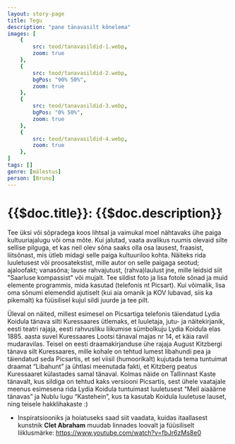 ```yaml
---
layout: story-page
title: Tegu
description: "pane tänavasilt kõnelema"
images: [
    {
        src: teod/tanavasildid-1.webp,
        zoom: true
    },
    {
        src: teod/tanavasildid-2.webp,
        bgPos: "90% 50%",
        zoom: true
    },
    {
        src: teod/tanavasildid-3.webp,
        bgPos: "0% 50%",
        zoom: true
    },
    {
        src: teod/tanavasildid-4.webp,
        zoom: true
    },
]
tags: []
genre: [mälestus]
person: [Bruno]
---
```


# {{$doc.title}}: {{$doc.description}}

Tee üksi või sõpradega koos lihtsal ja vaimukal moel nähtavaks ühe paiga kultuuriajalugu või oma mõte. Kui jalutad, vaata avalikus ruumis olevaid silte sellise pilguga, et kas neil olev sõna saaks olla osa lausest, fraasist, liitsõnast, mis ütleb midagi selle paiga kultuuriloo kohta. Näiteks rida luuletusest või proosatekstist, mille autor on selle paigaga seotud; ajaloofakt; vanasõna; lause rahvajutust, (rahva)laulust jne, mille leidsid siit "Saarluse kompassist" või mujalt. Tee sildist foto ja lisa fotole sõnad ja muid elemente programmis, mida kasutad (telefonis nt Picsart). Kui võimalik, lisa oma sõnumi elemendid ajutiselt (kui aia omanik ja KOV lubavad, siis ka pikemalt) ka füüsilisel kujul sildi juurde ja tee pilt.

Üleval on näited, millest esimesel on Picsartiga telefonis täiendatud Lydia Koidula tänava silti Kuressaares ütlemaks, et luuletaja, jutu- ja näitekirjanik, eesti teatri rajaja, eesti rahvusliku liikumise sümbolkuju Lydia Koidula elas 1885. aasta suvel Kuressaares Lootsi tänaval majas nr 14, et käia ravil mudaravilas. Teisel on eesti draamakirjanduse ühe rajaja August Kitzbergi tänava silt Kuressaares, mille kohale on tehtud lumest libahundi pea ja täiendatud seda Picsartis, et sel viisil (humoorikalt) kujutada tema tuntuimat draamat “Libahunt” ja ühtlasi meenutada fakti, et Kitzberg peatus Kuressaaret külastades samal tänaval. Kolmas näide on Tallinnast Kaste tänavalt, kus sildiga on tehtud kaks versiooni Picsartis, sest ühele vaatajale meenus esimesena rida Lydia Koidula tuntuimast luuletusest “Meil aiaäärne tänavas” ja Nublu lugu “Kastehein”, kus ta kasutab Koidula luuletuse lauset, ning teisele hakklihakaste :)



<details-wrapper summary="Lisaks" icon="icon-park-outline:six-points">

- Inspiratsiooniks ja hoiatuseks saad siit vaadata, kuidas itaallasest kunstnik **Clet Abraham** muudab linnades loovalt ja füüsiliselt liiklusmärke: https://www.youtube.com/watch?v=fbJr6zMs8e0

</details-wrapper>


